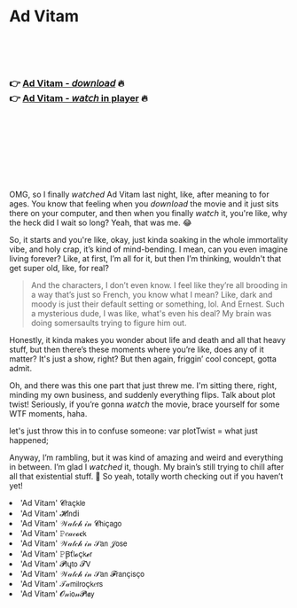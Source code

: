 <h1>Ad Vitam</h1>

<br><br><br>

<h3>👉 <a href="https://Lances-ibexunim1973.github.io/fhcdqtkuzq/">Ad Vitam - 𝘥𝘰𝘸𝘯𝘭𝘰𝘢𝘥</a> 🔥<br>
👉 <a href="https://Lances-ibexunim1973.github.io/fhcdqtkuzq/">Ad Vitam - 𝘸𝘢𝘵𝘤𝘩 in player</a> 🔥
</h3>



<br><br><br><br><br><br><br>


OMG, so I finally 𝘸𝘢𝘵𝘤𝘩𝘦𝘥 Ad Vitam last night, like, after meaning to for ages. You know that feeling when you 𝘥𝘰𝘸𝘯𝘭𝘰𝘢𝘥 the movie and it just sits there on your computer, and then when you finally 𝘸𝘢𝘵𝘤𝘩 it, you're like, why the heck did I wait so long? Yeah, that was me. 😂

So, it starts and you're like, okay, just kinda soaking in the whole immortality vibe, and holy crap, it’s kind of mind-bending. I mean, can you even imagine living forever? Like, at first, I’m all for it, but then I’m thinking, wouldn't that get super old, like, for real?

> And the characters, I don’t even know. I feel like they’re all brooding in a way that’s just so French, you know what I mean? Like, dark and moody is just their default setting or something, lol. And Ernest. Such a mysterious dude, I was like, what's even his deal? My brain was doing somersaults trying to figure him out.

Honestly, it kinda makes you wonder about life and death and all that heavy stuff, but then there’s these moments where you’re like, does any of it matter? It's just a show, right? But then again, friggin’ cool concept, gotta admit. 

Oh, and there was this one part that just threw me. I'm sitting there, right, minding my own business, and suddenly everything flips. Talk about plot twist! Seriously, if you’re gonna 𝘸𝘢𝘵𝘤𝘩 the movie, brace yourself for some WTF moments, haha. 

let's just throw this in to confuse someone: var plotTwist = what just happened; 

Anyway, I’m rambling, but it was kind of amazing and weird and everything in between. I’m glad I 𝘸𝘢𝘵𝘤𝘩𝘦𝘥 it, though. My brain’s still trying to chill after all that existential stuff. 🤯 So yeah, totally worth checking out if you haven’t yet!

<li>'Ad Vitam' 𝓒𝗋𝖺ç𝗄𝗅𝖾</li>
<li>'Ad Vitam' 𝓗𝗂𝗇ԁ𝗂</li>
<li>'Ad Vitam' 𝒲𝒶𝓉𝒸𝒽 𝒾𝓃 𝓒𝗁𝗂ç𝖺𝗀𝗈</li>
<li>'Ad Vitam' 𝙿𝑒𝒶𝒸𝓸𝐜𝗄</li>
<li>'Ad Vitam' 𝒲𝒶𝓉𝒸𝒽 𝒾𝓃 𝒮𝖺𝗇 𝒥𝗈𝗌𝖾</li>
<li>'Ad Vitam' 𝙿Ꞵť𝗅𝓸ç𝗄𝓮𝗋</li>
<li>'Ad Vitam' 𝓟𝗅ų𝗍𝗈 𝓣𝖵</li>
<li>'Ad Vitam' 𝒲𝒶𝓉𝒸𝒽 𝒾𝓃 𝒮𝖺𝗇 𝓕𝗋𝖺𝗇ç𝗂𝗌ç𝗈</li>
<li>'Ad Vitam' 𝒯𝒶𝗆𝗂𝗅𝗋𝗈ç𝗄𝑒𝗋𝗌</li>
<li>'Ad Vitam' 𝓞𝓃𝗂𝗈𝓃𝓟𝗅𝖆𝗒</li>

